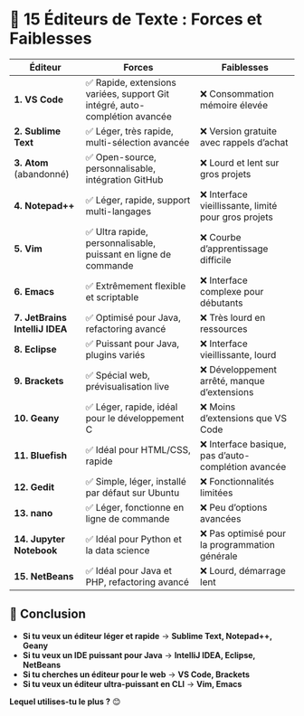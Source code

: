 # 📌 15 Éditeurs de Texte : Forces et Faiblesses

| **Éditeur**              | **Forces**                                             | **Faiblesses**                                      |
|--------------------------|-----------------------------------------------------|--------------------------------------------------|
| **1. VS Code**           | ✅ Rapide, extensions variées, support Git intégré, auto-complétion avancée | ❌ Consommation mémoire élevée                    |
| **2. Sublime Text**      | ✅ Léger, très rapide, multi-sélection avancée      | ❌ Version gratuite avec rappels d’achat          |
| **3. Atom** (abandonné)  | ✅ Open-source, personnalisable, intégration GitHub | ❌ Lourd et lent sur gros projets                 |
| **4. Notepad++**         | ✅ Léger, rapide, support multi-langages            | ❌ Interface vieillissante, limité pour gros projets |
| **5. Vim**              | ✅ Ultra rapide, personnalisable, puissant en ligne de commande | ❌ Courbe d’apprentissage difficile |
| **6. Emacs**            | ✅ Extrêmement flexible et scriptable               | ❌ Interface complexe pour débutants              |
| **7. JetBrains IntelliJ IDEA** | ✅ Optimisé pour Java, refactoring avancé | ❌ Très lourd en ressources                       |
| **8. Eclipse**          | ✅ Puissant pour Java, plugins variés               | ❌ Interface vieillissante, lourd                 |
| **9. Brackets**         | ✅ Spécial web, prévisualisation live               | ❌ Développement arrêté, manque d’extensions      |
| **10. Geany**           | ✅ Léger, rapide, idéal pour le développement C     | ❌ Moins d’extensions que VS Code                 |
| **11. Bluefish**        | ✅ Idéal pour HTML/CSS, rapide                      | ❌ Interface basique, pas d’auto-complétion avancée |
| **12. Gedit**           | ✅ Simple, léger, installé par défaut sur Ubuntu   | ❌ Fonctionnalités limitées                      |
| **13. nano**            | ✅ Léger, fonctionne en ligne de commande          | ❌ Peu d’options avancées                        |
| **14. Jupyter Notebook** | ✅ Idéal pour Python et la data science           | ❌ Pas optimisé pour la programmation générale   |
| **15. NetBeans**        | ✅ Idéal pour Java et PHP, refactoring avancé      | ❌ Lourd, démarrage lent                         |

## 📌 Conclusion  
- **Si tu veux un éditeur léger et rapide** → **Sublime Text, Notepad++, Geany**  
- **Si tu veux un IDE puissant pour Java** → **IntelliJ IDEA, Eclipse, NetBeans**  
- **Si tu cherches un éditeur pour le web** → **VS Code, Brackets**  
- **Si tu veux un éditeur ultra-puissant en CLI** → **Vim, Emacs**  

**Lequel utilises-tu le plus ?** 😊
